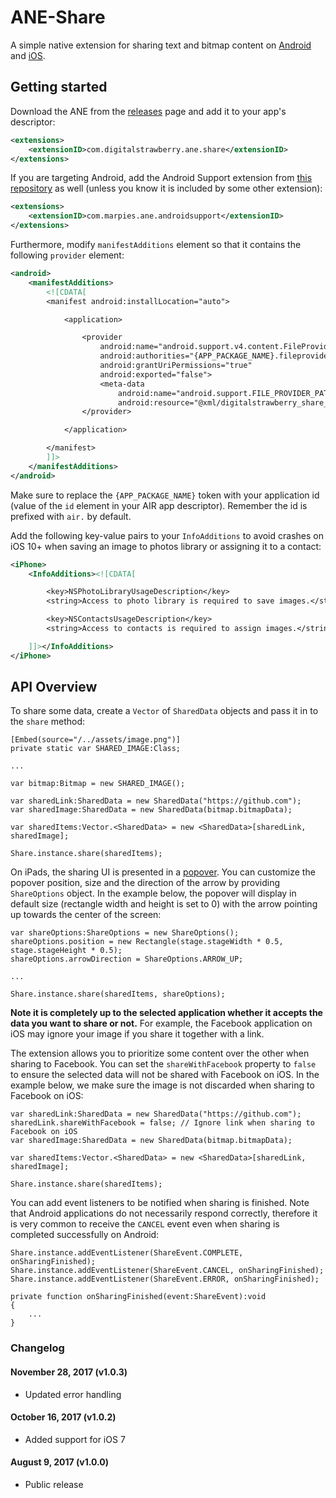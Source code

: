 # ANE-Share

A simple native extension for sharing text and bitmap content on [Android](https://developer.android.com/training/sharing/send.html) and [iOS](https://developer.apple.com/documentation/uikit/uiactivityviewcontroller).

## Getting started

Download the ANE from the [releases](../../releases/) page and add it to your app's descriptor:

```xml
<extensions>
    <extensionID>com.digitalstrawberry.ane.share</extensionID>
</extensions>
```

If you are targeting Android, add the Android Support extension from [this repository](https://github.com/marpies/android-dependency-anes/releases) as well (unless you know it is included by some other extension):

```xml
<extensions>
    <extensionID>com.marpies.ane.androidsupport</extensionID>
</extensions>
```

Furthermore, modify `manifestAdditions` element so that it contains the following `provider` element:

```xml
<android>
    <manifestAdditions>
        <![CDATA[
        <manifest android:installLocation="auto">

            <application>

                <provider
                    android:name="android.support.v4.content.FileProvider"
                    android:authorities="{APP_PACKAGE_NAME}.fileprovider"
                    android:grantUriPermissions="true"
                    android:exported="false">
                    <meta-data
                        android:name="android.support.FILE_PROVIDER_PATHS"
                        android:resource="@xml/digitalstrawberry_share_paths" />
                </provider>

            </application>

        </manifest>
        ]]>
    </manifestAdditions>
</android>
```

Make sure to replace the `{APP_PACKAGE_NAME}` token with your application id (value of the `id` element in your AIR app descriptor). Remember the id is prefixed with `air.` by default.

Add the following key-value pairs to your `InfoAdditions` to avoid crashes on iOS 10+ when saving an image to photos library or assigning it to a contact:

```xml
<iPhone>
    <InfoAdditions><![CDATA[

        <key>NSPhotoLibraryUsageDescription</key>
        <string>Access to photo library is required to save images.</string>

        <key>NSContactsUsageDescription</key>
        <string>Access to contacts is required to assign images.</string>

    ]]></InfoAdditions>
</iPhone>
```

## API Overview

To share some data, create a `Vector` of `SharedData` objects and pass it in to the `share` method:

```as3
[Embed(source="/../assets/image.png")]
private static var SHARED_IMAGE:Class;

...

var bitmap:Bitmap = new SHARED_IMAGE();

var sharedLink:SharedData = new SharedData("https://github.com");
var sharedImage:SharedData = new SharedData(bitmap.bitmapData);

var sharedItems:Vector.<SharedData> = new <SharedData>[sharedLink, sharedImage];

Share.instance.share(sharedItems);
```

On iPads, the sharing UI is presented in a [popover](https://developer.apple.com/ios/human-interface-guidelines/ui-views/popovers/). You can customize the popover position, size and the direction of the arrow by providing `ShareOptions` object. In the example below, the popover will display in default size (rectangle width and height is set to 0) with the arrow pointing up towards the center of the screen:

```as3
var shareOptions:ShareOptions = new ShareOptions();
shareOptions.position = new Rectangle(stage.stageWidth * 0.5, stage.stageHeight * 0.5);
shareOptions.arrowDirection = ShareOptions.ARROW_UP;

...

Share.instance.share(sharedItems, shareOptions);
```

**Note it is completely up to the selected application whether it accepts the data you want to share or not.** For example, the Facebook application on iOS may ignore your image if you share it together with a link.

The extension allows you to prioritize some content over the other when sharing to Facebook. You can set the `shareWithFacebook` property to `false` to ensure the selected data will not be shared with Facebook on iOS. In the example below, we make sure the image is not discarded when sharing to Facebook on iOS:

```as3
var sharedLink:SharedData = new SharedData("https://github.com");
sharedLink.shareWithFacebook = false; // Ignore link when sharing to Facebook on iOS
var sharedImage:SharedData = new SharedData(bitmap.bitmapData);

var sharedItems:Vector.<SharedData> = new <SharedData>[sharedLink, sharedImage];

Share.instance.share(sharedItems);
```

You can add event listeners to be notified when sharing is finished. Note that Android applications do not necessarily respond correctly, therefore it is very common to receive the `CANCEL` event even when sharing is completed successfully on Android:

```as3
Share.instance.addEventListener(ShareEvent.COMPLETE, onSharingFinished);
Share.instance.addEventListener(ShareEvent.CANCEL, onSharingFinished);
Share.instance.addEventListener(ShareEvent.ERROR, onSharingFinished);

private function onSharingFinished(event:ShareEvent):void
{
    ...
}
```

### Changelog

#### November 28, 2017 (v1.0.3)

* Updated error handling

#### October 16, 2017 (v1.0.2)

* Added support for iOS 7

#### August 9, 2017 (v1.0.0)

* Public release
